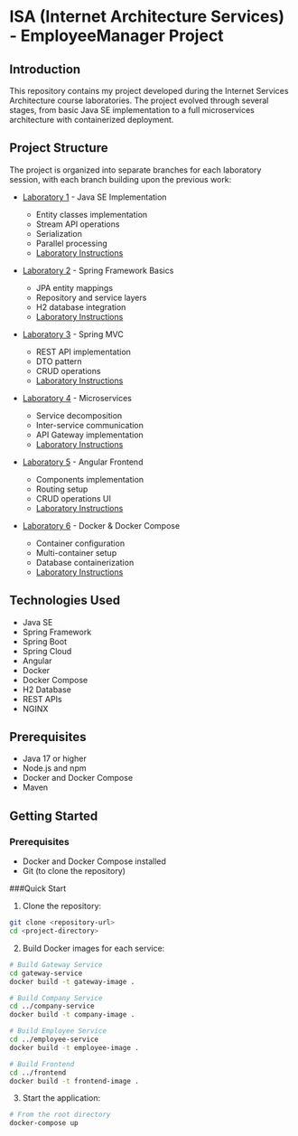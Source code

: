 # ISA (Internet Architecture Services) - EmployeeManager Project

## Introduction
This repository contains my project developed during the Internet Services Architecture course laboratories. The project evolved through several stages, from basic Java SE implementation to a full microservices architecture with containerized deployment.

## Project Structure
The project is organized into separate branches for each laboratory session, with each branch building upon the previous work:

- [Laboratory 1](../../tree/lab1) - Java SE Implementation
  - Entity classes implementation
  - Stream API operations
  - Serialization
  - Parallel processing
  - [Laboratory Instructions](docs/Laboratory_1.pdf)

- [Laboratory 2](../../tree/lab2) - Spring Framework Basics
  - JPA entity mappings
  - Repository and service layers
  - H2 database integration
  - [Laboratory Instructions](docs/Laboratory_2.pdf)

- [Laboratory 3](../../tree/lab3) - Spring MVC
  - REST API implementation
  - DTO pattern
  - CRUD operations
  - [Laboratory Instructions](docs/Laboratory_3.pdf)

- [Laboratory 4](../../tree/lab4) - Microservices
  - Service decomposition
  - Inter-service communication
  - API Gateway implementation
  - [Laboratory Instructions](docs/Laboratory_4.pdf)

- [Laboratory 5](../../tree/lab5) - Angular Frontend
  - Components implementation
  - Routing setup
  - CRUD operations UI
  - [Laboratory Instructions](docs/Laboratory_5.pdf)

- [Laboratory 6](../../tree/lab6) - Docker & Docker Compose
  - Container configuration
  - Multi-container setup
  - Database containerization
  - [Laboratory Instructions](docs/Laboratory_6.pdf)

## Technologies Used
- Java SE
- Spring Framework
- Spring Boot
- Spring Cloud
- Angular
- Docker
- Docker Compose
- H2 Database
- REST APIs
- NGINX

## Prerequisites
- Java 17 or higher
- Node.js and npm
- Docker and Docker Compose
- Maven

## Getting Started

### Prerequisites
- Docker and Docker Compose installed
- Git (to clone the repository)

 ###Quick Start

1. Clone the repository:
```bash
git clone <repository-url>
cd <project-directory>
```

2. Build Docker images for each service:
```bash
# Build Gateway Service
cd gateway-service
docker build -t gateway-image .

# Build Company Service
cd ../company-service
docker build -t company-image .

# Build Employee Service
cd ../employee-service
docker build -t employee-image .

# Build Frontend
cd ../frontend
docker build -t frontend-image .
```

3. Start the application:
```bash
# From the root directory
docker-compose up
```
